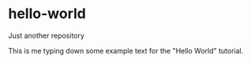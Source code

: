 # hello-world
Just another repository

This is me typing down some example text for the "Hello World" tutorial.
